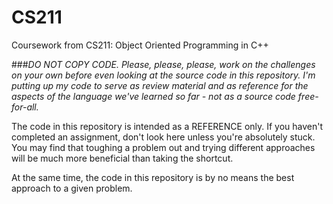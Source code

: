 CS211
=====

Coursework from CS211: Object Oriented Programming in C++

###*DO NOT COPY CODE.*
*Please, please, please, work on the challenges on your own before even looking at the source code in this repository. I'm putting up my code to serve as review material and as reference for the aspects of the language we've learned so far - not as a source code free-for-all.*


The code in this repository is intended as a REFERENCE only. If you haven't completed an assignment, don't look here unless you're absolutely stuck. You may find that toughing a problem out and trying different approaches will be much more beneficial than taking the shortcut.

At the same time, the code in this repository is by no means the best approach to a given problem. 
